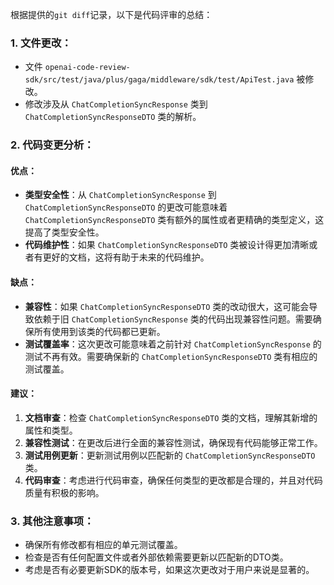 根据提供的`git diff`记录，以下是代码评审的总结：

### 1. 文件更改：
- 文件 `openai-code-review-sdk/src/test/java/plus/gaga/middleware/sdk/test/ApiTest.java` 被修改。
- 修改涉及从 `ChatCompletionSyncResponse` 类到 `ChatCompletionSyncResponseDTO` 类的解析。

### 2. 代码变更分析：

#### 优点：
- **类型安全性**：从 `ChatCompletionSyncResponse` 到 `ChatCompletionSyncResponseDTO` 的更改可能意味着 `ChatCompletionSyncResponseDTO` 类有额外的属性或者更精确的类型定义，这提高了类型安全性。
- **代码维护性**：如果 `ChatCompletionSyncResponseDTO` 类被设计得更加清晰或者有更好的文档，这将有助于未来的代码维护。

#### 缺点：
- **兼容性**：如果 `ChatCompletionSyncResponseDTO` 类的改动很大，这可能会导致依赖于旧 `ChatCompletionSyncResponse` 类的代码出现兼容性问题。需要确保所有使用到该类的代码都已更新。
- **测试覆盖率**：这次更改可能意味着之前针对 `ChatCompletionSyncResponse` 的测试不再有效。需要确保新的 `ChatCompletionSyncResponseDTO` 类有相应的测试覆盖。

#### 建议：
1. **文档审查**：检查 `ChatCompletionSyncResponseDTO` 类的文档，理解其新增的属性和类型。
2. **兼容性测试**：在更改后进行全面的兼容性测试，确保现有代码能够正常工作。
3. **测试用例更新**：更新测试用例以匹配新的 `ChatCompletionSyncResponseDTO` 类。
4. **代码审查**：考虑进行代码审查，确保任何类型的更改都是合理的，并且对代码质量有积极的影响。

### 3. 其他注意事项：
- 确保所有修改都有相应的单元测试覆盖。
- 检查是否有任何配置文件或者外部依赖需要更新以匹配新的DTO类。
- 考虑是否有必要更新SDK的版本号，如果这次更改对于用户来说是显著的。